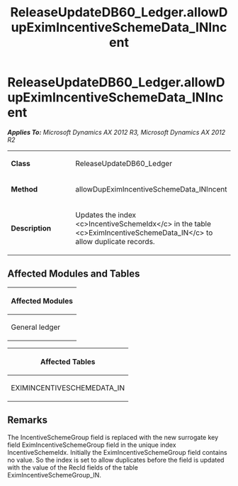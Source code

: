 ﻿---
title: ReleaseUpdateDB60_Ledger.allowDupEximIncentiveSchemeData_INIncent
TOCTitle: ReleaseUpdateDB60_Ledger.allowDupEximIncentiveSchemeData_INIncent
ms:assetid: faf4bce4-3632-9608-aa3c-0aed92013ce9
ms:mtpsurl: https://msdn.microsoft.com/en-us/library/JJ720073(v=AX.60)
ms:contentKeyID: 49712379
ms.date: 05/18/2015
mtps_version: v=AX.60
---

# ReleaseUpdateDB60\_Ledger.allowDupEximIncentiveSchemeData\_INIncent 


_**Applies To:** Microsoft Dynamics AX 2012 R3, Microsoft Dynamics AX 2012 R2_

<table>
<colgroup>
<col style="width: 50%" />
<col style="width: 50%" />
</colgroup>
<tbody>
<tr class="odd">
<td><p><strong>Class</strong></p></td>
<td><p>ReleaseUpdateDB60_Ledger</p></td>
</tr>
<tr class="even">
<td><p><strong>Method</strong></p></td>
<td><p>allowDupEximIncentiveSchemeData_INIncent</p></td>
</tr>
<tr class="odd">
<td><p><strong>Description</strong></p></td>
<td><p>Updates the index &lt;c&gt;IncentiveSchemeIdx&lt;/c&gt; in the table &lt;c&gt;EximIncentiveSchemeData_IN&lt;/c&gt; to allow duplicate records.</p></td>
</tr>
</tbody>
</table>


## Affected Modules and Tables

<table>
<colgroup>
<col style="width: 100%" />
</colgroup>
<thead>
<tr class="header">
<th><p>Affected Modules</p></th>
</tr>
</thead>
<tbody>
<tr class="odd">
<td><p>General ledger</p></td>
</tr>
</tbody>
</table>


<table>
<colgroup>
<col style="width: 100%" />
</colgroup>
<thead>
<tr class="header">
<th><p>Affected Tables</p></th>
</tr>
</thead>
<tbody>
<tr class="odd">
<td><p>EXIMINCENTIVESCHEMEDATA_IN</p></td>
</tr>
</tbody>
</table>


## Remarks

The IncentiveSchemeGroup field is replaced with the new surrogate key field EximIncentiveSchemeGroup field in the unique index IncentiveSchemeIdx. Initially the EximIncentiveSchemeGroup field contains no value. So the index is set to allow duplicates before the field is updated with the value of the RecId fields of the table EximIncentiveSchemeGroup\_IN.

  


